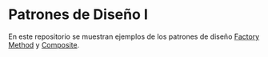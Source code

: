 # Patrones de Diseño I

En este repositorio se muestran ejemplos de los patrones de diseño [Factory Method](https://en.wikipedia.org/wiki/Factory_method_pattern) y [Composite](https://en.wikipedia.org/wiki/Composite_pattern).